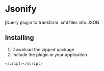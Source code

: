 Jsonify
=======

jQuery plugin to transform .xml files into JSON

Installing
----------

1. Download the zipped package
2. Include the plugin in your application
```javascript
<script></script>
```
